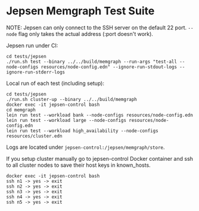 # Jepsen Memgraph Test Suite

NOTE: Jepsen can only connect to the SSH server on the default 22 port.
`--node` flag only takes the actual address (:port doesn't work).

Jepsen run under CI:
```
cd tests/jepsen
./run.sh test --binary ../../build/memgraph --run-args "test-all --node-configs resources/node-config.edn" --ignore-run-stdout-logs --ignore-run-stderr-logs
```

Local run of each test (including setup):
```
cd tests/jepsen
./run.sh cluster-up --binary ../../build/memgraph
docker exec -it jepsen-control bash
cd memgraph
lein run test --workload bank --node-configs resources/node-config.edn
lein run test --workload large --node-configs resources/node-config.edn
lein run test --workload high_availability --node-configs resources/cluster.edn
```

Logs are located under `jepsen-control:/jepsen/memgraph/store`.

If you setup cluster manually go to jepsen-control Docker container and ssh to all cluster nodes to save their host keys in known_hosts.
```
docker exec -it jepsen-control bash
ssh n1 -> yes -> exit
ssh n2 -> yes -> exit
ssh n3 -> yes -> exit
ssh n4 -> yes -> exit
ssh n5 -> yes -> exit
```
